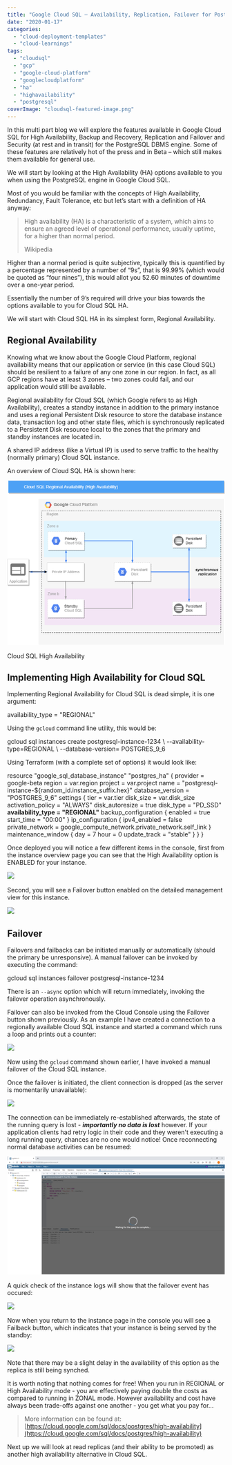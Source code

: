```yaml
---
title: "Google Cloud SQL – Availability, Replication, Failover for PostgreSQL – Part I"
date: "2020-01-17"
categories: 
  - "cloud-deployment-templates"
  - "cloud-learnings"
tags: 
  - "cloudsql"
  - "gcp"
  - "google-cloud-platform"
  - "googlecloudplatform"
  - "ha"
  - "highavailability"
  - "postgresql"
coverImage: "cloudsql-featured-image.png"
---
```


In this multi part blog we will explore the features available in Google Cloud SQL for High Availability, Backup and Recovery, Replication and Failover and Security (at rest and in transit) for the PostgreSQL DBMS engine. Some of these features are relatively hot of the press and in Beta – which still makes them available for general use.

We will start by looking at the High Availability (HA) options available to you when using the PostgreSQL engine in Google Cloud SQL.

Most of you would be familiar with the concepts of High Availability, Redundancy, Fault Tolerance, etc but let’s start with a definition of HA anyway:

> High availability (HA) is a characteristic of a system, which aims to ensure an agreed level of operational performance, usually uptime, for a higher than normal period.
> 
> Wikipedia

Higher than a normal period is quite subjective, typically this is quantified by a percentage represented by a number of “9s”, that is 99.99% (which would be quoted as “four nines”), this would allot you 52.60 minutes of downtime over a one-year period.

Essentially the number of 9’s required will drive your bias towards the options available to you for Cloud SQL HA.

We will start with Cloud SQL HA in its simplest form, Regional Availability.

## Regional Availability

Knowing what we know about the Google Cloud Platform, regional availability means that our application or service (in this case Cloud SQL) should be resilient to a failure of any one zone in our region. In fact, as all GCP regions have at least 3 zones – two zones could fail, and our application would still be available.

Regional availability for Cloud SQL (which Google refers to as High Availability), creates a standby instance in addition to the primary instance and uses a regional Persistent Disk resource to store the database instance data, transaction log and other state files, which is synchronously replicated to a Persistent Disk resource local to the zones that the primary and standby instances are located in.

A shared IP address (like a Virtual IP) is used to serve traffic to the healthy (normally primary) Cloud SQL instance.

An overview of Cloud SQL HA is shown here:

[![](images/cloud-sql-ha.png)](https://cloudywithachanceofbigdata.com/wp-content/uploads/2020/01/cloud-sql-ha.png)

Cloud SQL High Availability

## Implementing High Availability for Cloud SQL

Implementing Regional Availability for Cloud SQL is dead simple, it is one argument:

availability\_type = "REGIONAL"

Using the `gcloud` command line utility, this would be:

gcloud sql instances create postgresql-instance-1234 \\
  --availability-type=REGIONAL \\
  --database-version= POSTGRES\_9\_6

Using Terraform (with a complete set of options) it would look like:

resource "google\_sql\_database\_instance" "postgres\_ha" {
  provider = google-beta
  region = var.region
  project = var.project
  name = "postgresql-instance-${random\_id.instance\_suffix.hex}"
  database\_version = "POSTGRES\_9\_6"
  settings {
   tier = var.tier
   disk\_size = var.disk\_size
   activation\_policy = "ALWAYS"
   disk\_autoresize = true
   disk\_type = "PD\_SSD"
   **availability\_type = "REGIONAL"**
   backup\_configuration {
     enabled = true
     start\_time = "00:00"
   }
   ip\_configuration  {
     ipv4\_enabled = false
     private\_network = google\_compute\_network.private\_network.self\_link
   }
   maintenance\_window  {
     day = 7
     hour = 0
     update\_track = "stable"
   }
  }
 } 

Once deployed you will notice a few different items in the console, first from the instance overview page you can see that the High Availability option is ENABLED for your instance.

[![](https://i2.wp.com/www.cloudywithachanceofbigdata.com/wp-content/uploads/2020/01/cloud-sql-ha-screenshot-1.png?fit=840%2C286&ssl=1)](https://cloudywithachanceofbigdata.com/wp-content/uploads/2020/01/cloud-sql-ha-screenshot-1.png)

Second, you will see a Failover button enabled on the detailed management view for this instance.

[![](https://i0.wp.com/www.cloudywithachanceofbigdata.com/wp-content/uploads/2020/01/cloud-sql-ha-screenshot-2.png?fit=840%2C392&ssl=1)](https://cloudywithachanceofbigdata.com/wp-content/uploads/2020/01/cloud-sql-ha-screenshot-2.png)

## Failover

Failovers and failbacks can be initiated manually or automatically (should the primary be unresponsive). A manual failover can be invoked by executing the command:

gcloud sql instances failover postgresql-instance-1234

There is an `--async` option which will return immediately, invoking the failover operation asynchronously.

Failover can also be invoked from the Cloud Console using the Failover button shown previously. As an example I have created a connection to a regionally available Cloud SQL instance and started a command which runs a loop and prints out a counter:

[![](https://i0.wp.com/www.cloudywithachanceofbigdata.com/wp-content/uploads/2020/01/cloud-sql-ha-screenshot-3.png?fit=840%2C455&ssl=1)](https://cloudywithachanceofbigdata.com/wp-content/uploads/2020/01/cloud-sql-ha-screenshot-3.png)

Now using the `gcloud` command shown earlier, I have invoked a manual failover of the Cloud SQL instance.

Once the failover is initiated, the client connection is dropped (as the server is momentarily unavailable):

[![](https://i2.wp.com/www.cloudywithachanceofbigdata.com/wp-content/uploads/2020/01/cloud-sql-ha-screenshot-4.png?fit=840%2C455&ssl=1)](https://cloudywithachanceofbigdata.com/wp-content/uploads/2020/01/cloud-sql-ha-screenshot-4.png)

The connection can be immediately re-established afterwards, the state of the running query is lost - **_importantly no data is lost_** however. If your application clients had retry logic in their code and they weren't executing a long running query, chances are no one would notice! Once reconnecting normal database activities can be resumed:

[![](images/cloud-sql-ha-5-1024x555.png)](https://cloudywithachanceofbigdata.com/wp-content/uploads/2020/01/cloud-sql-ha-screenshot-5.png)

A quick check of the instance logs will show that the failover event has occured:

[![](https://i1.wp.com/www.cloudywithachanceofbigdata.com/wp-content/uploads/2020/01/cloud-sql-ha-screenshot-6.png?fit=840%2C364&ssl=1)](https://cloudywithachanceofbigdata.com/wp-content/uploads/2020/01/cloud-sql-ha-screenshot-6.png)

Now when you return to the instance page in the console you will see a Failback button, which indicates that your instance is being served by the standby:

[![](https://i2.wp.com/www.cloudywithachanceofbigdata.com/wp-content/uploads/2020/01/cloud-sql-ha-screenshot-7.png?fit=840%2C435&ssl=1)](https://cloudywithachanceofbigdata.com/wp-content/uploads/2020/01/cloud-sql-ha-screenshot-7.png)

Note that there may be a slight delay in the availability of this option as the replica is still being synched.

It is worth noting that nothing comes for free! When you run in REGIONAL or High Availability mode - you are effectively paying double the costs as compared to running in ZONAL mode. However availability and cost have always been trade-offs against one another - you get what you pay for...

> More information can be found at: [https://cloud.google.com/sql/docs/postgres/high-availability](https://cloud.google.com/sql/docs/postgres/high-availability)

Next up we will look at read replicas (and their ability to be promoted) as another high availability alternative in Cloud SQL.
